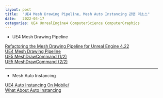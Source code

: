 ```yaml
---
layout: post
title:  "UE4 Mesh Drawing Pipeline, Mesh Auto Instancing 관련 리소스"
date:   2022-04-17
categories: UE4 UnrealEngine4 ComputerScience ComputerGraphics
---
```


- UE4 Mesh Drawing Pipeline     
                 
[Refactoring the Mesh Drawing Pipeline for Unreal Engine 4.22](https://youtu.be/qx1c190aGhs)              
[UE4 Mesh Drawing Pipeline](https://docs.unrealengine.com/4.27/en-US/ProgrammingAndScripting/Rendering/MeshDrawingPipeline/)          
[UE5 MeshDrawCommand (1/2)](https://scahp.tistory.com/74?category=848072)               
[UE5 MeshDrawCommand (2/2)](https://scahp.tistory.com/75?category=848)             
                
---------------------------    

- Mesh Auto Instancing      
        
[UE4 Auto Instancing On Mobile/](https://docs.unrealengine.com/4.27/en-US/SharingAndReleasing/Mobile/Rendering/HowTo/AutoInstancingOnMobile/)             
[What About Auto Instancing](https://forums.unrealengine.com/t/what-about-auto-instancing/131775/6)           
           